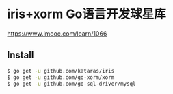 # iris+xorm Go语言开发球星库

https://www.imooc.com/learn/1066

## Install

```bash
$ go get -u github.com/kataras/iris
$ go get -u github.com/go-xorm/xorm
$ go get -u github.com/go-sql-driver/mysql
```


